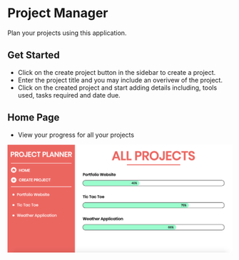 # Project Manager

Plan your projects using this application.

## Get Started

- Click on the create project button in the sidebar to create a project.
- Enter the project title and you may include an overivew of the project.
- Click on the created project and start adding details including, tools used, tasks required and date due.

## Home Page

- View your progress for all your projects

![GitHub Logo](/images/image-1.png)
